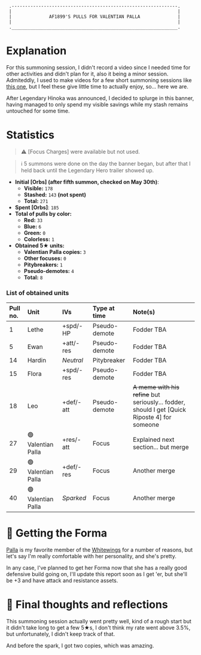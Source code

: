 ```
 .--------------------------------------------------------------.
 |                                                              |
 |              AF1899'S PULLS FOR VALENTIAN PALLA              |
 |                                                              |
 .______________________________________________________________.
```

# Explanation

For this summoning session, I didn't record a video since I needed time for other activities and didn't plan for it, also it being a minor session.
Admiteddly, I used to make videos for a few short summoning sessions like [this one](https://youtu.be/nHxqm_bbssc), but I feel these give little time to actually enjoy, so... here we are.

After Legendary Hinoka was announced, I decided to splurge in this banner, having managed to only spend my visible savings while my stash remains untouched for some time.

# Statistics
> :warning: [Focus Charges] were available but not used.

> :information_source: 5 summons were done on the day the banner began, but after that I held back until the Legendary Hero trailer showed up.

* **Initial [Orbs] (after fifth summon, checked on May 30th)**:
  * **Visible:** `178`
  * **Stashed:** `143` **(not spent)**
  * **Total:** `271`
* **Spent [Orbs]**: `185`
* **Total of pulls by color:**
  * **Red:** `33`
  * **Blue:** `6`
  * **Green:** `0`
  * **Colorless:** `1`
* **Obtained 5★ units:**
  * **Valentian Palla copies:** `3`
  * **Other focuses:** `0`
  * **Pitybreakers:** `1`
  * **Pseudo-demotes:** `4`
  * **Total:** `8`

### List of obtained units

| Pull no. | Unit | IVs | Type at time | Note(s) |
| :- | :- | :- | :- | :- |
| 1 | Lethe | +spd/-HP | Pseudo-demote | Fodder TBA |
| 5 | Ewan | +att/-res | Pseudo-demote | Fodder TBA |
| 14 | Hardin | *Neutral* | Pitybreaker | Fodder TBA |
| 15 | Flora | +spd/-res | Pseudo-demote | Fodder TBA |
| 18 | Leo | +def/-att | Pseudo-demote | ~~A meme with his refine~~ but seriously... fodder, should I get [Quick Riposte 4] for someone |
| 27 | :green_circle: Valentian Palla | +res/-att | Focus | Explained next section... but merge |
| 29 | :green_circle: Valentian Palla | +def/-res | Focus | Another merge |
| 40 | :green_circle: Valentian Palla | *Sparked* | Focus | Another merge |

# :gem: Getting the Forma

[Palla](https://fireemblem.fandom.com/wiki/Palla) is my favorite member of the [Whitewings](https://fireemblem.fandom.com/wiki/Whitewings) for a number of reasons, but let's say I'm really comfortable with her personality, and she's pretty.

In any case, I've planned to get her Forma now that she has a really good defensive build going on, I'll update this report soon as I get 'er, but she'll be +3 and have attack and resistance assets.

# :thinking: Final thoughts and reflections

This summoning session actually went pretty well, kind of a rough start but it didn't take long to get a few 5★s, I don't think my rate went above 3.5%, but unfortunately, I didn't keep track of that.

And before the spark, I got two copies, which was amazing.